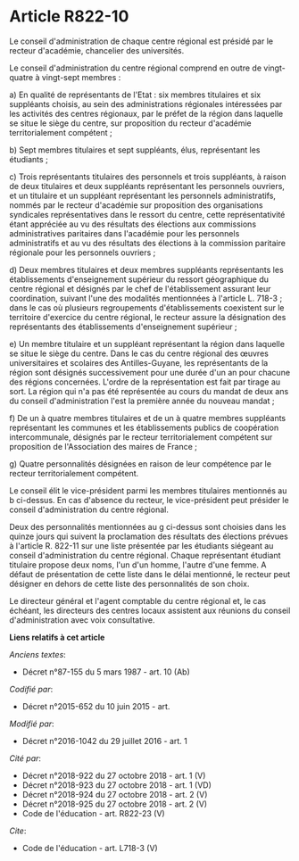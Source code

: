 # Article R822-10

Le conseil d'administration de chaque centre régional est présidé par le recteur d'académie, chancelier des universités. 

Le conseil d'administration du centre régional comprend en outre de vingt-quatre à vingt-sept membres : 

a) En qualité de représentants de l'Etat : six membres titulaires et six suppléants choisis, au sein des administrations
régionales intéressées par les activités des centres régionaux, par le préfet de la région dans laquelle se situe le siège du
centre, sur proposition du recteur d'académie territorialement compétent ; 

b) Sept membres titulaires et sept suppléants, élus, représentant les étudiants ; 

c) Trois représentants titulaires des personnels et trois suppléants, à raison de deux titulaires et deux suppléants
représentant les personnels ouvriers, et un titulaire et un suppléant représentant les personnels administratifs, nommés par
le recteur d'académie sur proposition des organisations syndicales représentatives dans le ressort du centre, cette
représentativité étant appréciée au vu des résultats des élections aux commissions administratives paritaires dans l'académie
pour les personnels administratifs et au vu des résultats des élections à la commission paritaire régionale pour les
personnels ouvriers ; 

d) Deux membres titulaires et deux membres suppléants représentants les établissements d'enseignement supérieur du ressort
géographique du centre régional et désignés par le chef de l'établissement assurant leur coordination, suivant l'une des
modalités mentionnées à l'article L. 718-3 ; dans le cas où plusieurs regroupements d'établissements coexistent sur le
territoire d'exercice du centre régional, le recteur assure la désignation des représentants des établissements
d'enseignement supérieur ; 

e) Un membre titulaire et un suppléant représentant la région dans laquelle se situe le siège du centre. Dans le cas du
centre régional des œuvres universitaires et scolaires des Antilles-Guyane, les représentants de la région sont désignés
successivement pour une durée d'un an pour chacune des régions concernées. L'ordre de la représentation est fait par tirage
au sort. La région qui n'a pas été représentée au cours du mandat de deux ans du conseil d'administration l'est la première
année du nouveau mandat ; 

f) De un à quatre membres titulaires et de un à quatre membres suppléants représentant les communes et les établissements
publics de coopération intercommunale, désignés par le recteur territorialement compétent sur proposition de l'Association
des maires de France ; 

g) Quatre personnalités désignées en raison de leur compétence par le recteur territorialement compétent. 

Le conseil élit le vice-président parmi les membres titulaires mentionnés au b ci-dessus. En cas d'absence du recteur, le
vice-président peut présider le conseil d'administration du centre régional. 

Deux des personnalités mentionnées au g ci-dessus sont choisies dans les quinze jours qui suivent la proclamation des
résultats des élections prévues à l'article R. 822-11 sur une liste présentée par les étudiants siégeant au conseil
d'administration du centre régional. Chaque représentant étudiant titulaire propose deux noms, l'un d'un homme, l'autre d'une
femme. A défaut de présentation de cette liste dans le délai mentionné, le recteur peut désigner en dehors de cette liste des
personnalités de son choix. 

Le directeur général et l'agent comptable du centre régional et, le cas échéant, les directeurs des centres locaux assistent
aux réunions du conseil d'administration avec voix consultative.

**Liens relatifs à cet article**

_Anciens textes_:

  - Décret n°87-155 du 5 mars 1987 - art. 10 (Ab)

_Codifié par_:

  - Décret n°2015-652 du 10 juin 2015 - art.

_Modifié par_:

  - Décret n°2016-1042 du 29 juillet 2016 - art. 1

_Cité par_:

  - Décret n°2018-922 du 27 octobre 2018 - art. 1 (V)
  - Décret n°2018-923 du 27 octobre 2018 - art. 1 (VD)
  - Décret n°2018-924 du 27 octobre 2018 - art. 2 (V)
  - Décret n°2018-925 du 27 octobre 2018 - art. 2 (V)
  - Code de l'éducation - art. R822-23 (V)

_Cite_:

  - Code de l'éducation - art. L718-3 (V)
